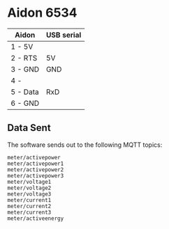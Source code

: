 # Aidon 6534

  
| Aidon    | USB serial |
| ----     | ---- |
| 1 - 5V   |      |
| 2 - RTS  | 5V   |
| 3 - GND  | GND  |
| 4 -      |      |
| 5 - Data | RxD  |
| 6 - GND  |      |

## Data Sent

The software sends out to the following MQTT topics:

```
meter/activepower
meter/activepower1
meter/activepower2
meter/activepower3
meter/voltage1
meter/voltage2
meter/voltage3
meter/current1
meter/current2
meter/current3
meter/activeenergy
```

